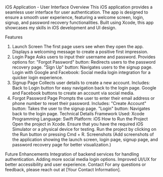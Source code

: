 iOS Application - User Interface
Overview
This iOS application provides a seamless user interface for user authentication. The app is designed to ensure a smooth user experience, featuring a welcome screen, login, signup, and password recovery functionalities. Built using Xcode, this app showcases my skills in iOS development and UI design.

Features
1. Launch Screen
The first page users see when they open the app.
Displays a welcoming message to create a positive first impression.
2. Login Page
Asks users to input their username and password.
Provides options for:
"Forgot Password" button: Redirects users to the password recovery page.
"Sign Up" button: Navigates users to the signup page.
Login with Google and Facebook: Social media login integration for a quicker login experience.
3. Signup Page
Collects user details to create a new account.
Includes:
Back to Login button for easy navigation back to the login page.
Google and Facebook buttons to create an account via social media.
4. Forgot Password Page
Prompts the user to enter their email address or phone number to reset their password.
Includes:
"Create Account" button: Takes the user to the signup page.
"Login" button: Navigates back to the login page.
Technical Details
Framework Used: Xcode
Programming Language: Swift
Platform: iOS
How to Run the Project
Open the project in Xcode.
Ensure that you have the required iOS Simulator or a physical device for testing.
Run the project by clicking on the Run button or pressing Cmd + R.
Screenshots
(Add screenshots of the application showing the launch screen, login page, signup page, and password recovery page for better visualization.)

Future Enhancements
Integration of backend services for handling authentication.
Adding more social media login options.
Improved UI/UX for better accessibility and user experience.
Contact
For any questions or feedback, please reach out at [Your Contact Information].
